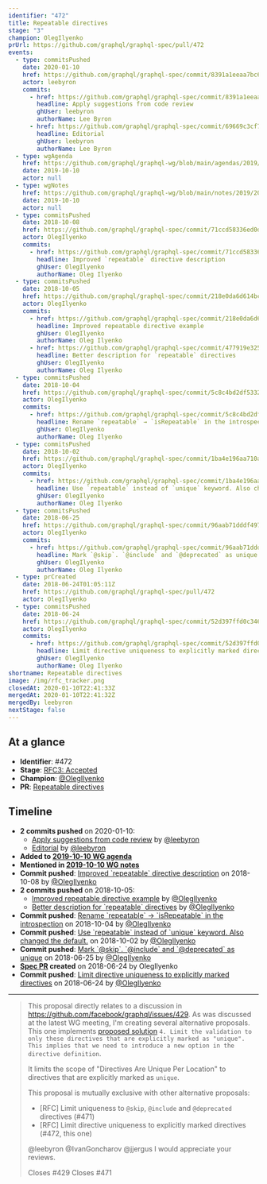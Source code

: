 ```yaml
---
identifier: "472"
title: Repeatable directives
stage: "3"
champion: OlegIlyenko
prUrl: https://github.com/graphql/graphql-spec/pull/472
events:
  - type: commitsPushed
    date: 2020-01-10
    href: https://github.com/graphql/graphql-spec/commit/8391a1eeaa7bc6d312849ce585de8c77b37389ee
    actor: leebyron
    commits:
      - href: https://github.com/graphql/graphql-spec/commit/8391a1eeaa7bc6d312849ce585de8c77b37389ee
        headline: Apply suggestions from code review
        ghUser: leebyron
        authorName: Lee Byron
      - href: https://github.com/graphql/graphql-spec/commit/69669c3cf773d61ff3adbe243e4c4b0e4e21d7ab
        headline: Editorial
        ghUser: leebyron
        authorName: Lee Byron
  - type: wgAgenda
    href: https://github.com/graphql/graphql-wg/blob/main/agendas/2019/2019-10-10.md
    date: 2019-10-10
    actor: null
  - type: wgNotes
    href: https://github.com/graphql/graphql-wg/blob/main/notes/2019/2019-10-10.md
    date: 2019-10-10
    actor: null
  - type: commitsPushed
    date: 2018-10-08
    href: https://github.com/graphql/graphql-spec/commit/71ccd58336ed0d7c52d76864fe7ff93029ada3e4
    actor: OlegIlyenko
    commits:
      - href: https://github.com/graphql/graphql-spec/commit/71ccd58336ed0d7c52d76864fe7ff93029ada3e4
        headline: Improved `repeatable` directive description
        ghUser: OlegIlyenko
        authorName: Oleg Ilyenko
  - type: commitsPushed
    date: 2018-10-05
    href: https://github.com/graphql/graphql-spec/commit/218e0da6d614bc5be33bc4a6378618ad4a59ea51
    actor: OlegIlyenko
    commits:
      - href: https://github.com/graphql/graphql-spec/commit/218e0da6d614bc5be33bc4a6378618ad4a59ea51
        headline: Improved repeatable directive example
        ghUser: OlegIlyenko
        authorName: Oleg Ilyenko
      - href: https://github.com/graphql/graphql-spec/commit/477919e3251c3b7852a2ec21990bbdf881ff1553
        headline: Better description for `repeatable` directives
        ghUser: OlegIlyenko
        authorName: Oleg Ilyenko
  - type: commitsPushed
    date: 2018-10-04
    href: https://github.com/graphql/graphql-spec/commit/5c8c4bd2df5332565cadf9438b2e0dc9e944db10
    actor: OlegIlyenko
    commits:
      - href: https://github.com/graphql/graphql-spec/commit/5c8c4bd2df5332565cadf9438b2e0dc9e944db10
        headline: Rename `repeatable` → `isRepeatable` in the introspection
        ghUser: OlegIlyenko
        authorName: Oleg Ilyenko
  - type: commitsPushed
    date: 2018-10-02
    href: https://github.com/graphql/graphql-spec/commit/1ba4e196aa710a10eceaa346d02a970dfd0b2d3a
    actor: OlegIlyenko
    commits:
      - href: https://github.com/graphql/graphql-spec/commit/1ba4e196aa710a10eceaa346d02a970dfd0b2d3a
        headline: Use `repeatable` instead of `unique` keyword. Also changed the default.
        ghUser: OlegIlyenko
        authorName: Oleg Ilyenko
  - type: commitsPushed
    date: 2018-06-25
    href: https://github.com/graphql/graphql-spec/commit/96aab71dddf497d5fa430c7a1c4b97b00ef34529
    actor: OlegIlyenko
    commits:
      - href: https://github.com/graphql/graphql-spec/commit/96aab71dddf497d5fa430c7a1c4b97b00ef34529
        headline: Mark `@skip`. `@include` and `@deprecated` as unique
        ghUser: OlegIlyenko
        authorName: Oleg Ilyenko
  - type: prCreated
    date: 2018-06-24T01:05:11Z
    href: https://github.com/graphql/graphql-spec/pull/472
    actor: OlegIlyenko
  - type: commitsPushed
    date: 2018-06-24
    href: https://github.com/graphql/graphql-spec/commit/52d397ffd0c3465679cddd95461b647e0a74d901
    actor: OlegIlyenko
    commits:
      - href: https://github.com/graphql/graphql-spec/commit/52d397ffd0c3465679cddd95461b647e0a74d901
        headline: Limit directive uniqueness to explicitly marked directives
        ghUser: OlegIlyenko
        authorName: Oleg Ilyenko
shortname: Repeatable directives
image: /img/rfc_tracker.png
closedAt: 2020-01-10T22:41:33Z
mergedAt: 2020-01-10T22:41:32Z
mergedBy: leebyron
nextStage: false
---
```


## At a glance

- **Identifier**: #472
- **Stage**: [RFC3: Accepted](https://github.com/graphql/graphql-spec/blob/main/CONTRIBUTING.md#stage-3-accepted)
- **Champion**: [@OlegIlyenko](https://github.com/OlegIlyenko)
- **PR**: [Repeatable directives](https://github.com/graphql/graphql-spec/pull/472)

<!-- BEGIN_CUSTOM_TEXT -->



<!-- END_CUSTOM_TEXT -->

## Timeline

- **2 commits pushed** on 2020-01-10:
  - [Apply suggestions from code review](https://github.com/graphql/graphql-spec/commit/8391a1eeaa7bc6d312849ce585de8c77b37389ee) by [@leebyron](https://github.com/leebyron)
  - [Editorial](https://github.com/graphql/graphql-spec/commit/69669c3cf773d61ff3adbe243e4c4b0e4e21d7ab) by [@leebyron](https://github.com/leebyron)
- **Added to [2019-10-10 WG agenda](https://github.com/graphql/graphql-wg/blob/main/agendas/2019/2019-10-10.md)**
- **Mentioned in [2019-10-10 WG notes](https://github.com/graphql/graphql-wg/blob/main/notes/2019/2019-10-10.md)**
- **Commit pushed**: [Improved &#x60;repeatable&#x60; directive description](https://github.com/graphql/graphql-spec/commit/71ccd58336ed0d7c52d76864fe7ff93029ada3e4) on 2018-10-08 by [@OlegIlyenko](https://github.com/OlegIlyenko)
- **2 commits pushed** on 2018-10-05:
  - [Improved repeatable directive example](https://github.com/graphql/graphql-spec/commit/218e0da6d614bc5be33bc4a6378618ad4a59ea51) by [@OlegIlyenko](https://github.com/OlegIlyenko)
  - [Better description for &#x60;repeatable&#x60; directives](https://github.com/graphql/graphql-spec/commit/477919e3251c3b7852a2ec21990bbdf881ff1553) by [@OlegIlyenko](https://github.com/OlegIlyenko)
- **Commit pushed**: [Rename &#x60;repeatable&#x60; → &#x60;isRepeatable&#x60; in the introspection](https://github.com/graphql/graphql-spec/commit/5c8c4bd2df5332565cadf9438b2e0dc9e944db10) on 2018-10-04 by [@OlegIlyenko](https://github.com/OlegIlyenko)
- **Commit pushed**: [Use &#x60;repeatable&#x60; instead of &#x60;unique&#x60; keyword. Also changed the default.](https://github.com/graphql/graphql-spec/commit/1ba4e196aa710a10eceaa346d02a970dfd0b2d3a) on 2018-10-02 by [@OlegIlyenko](https://github.com/OlegIlyenko)
- **Commit pushed**: [Mark &#x60;@skip&#x60;. &#x60;@include&#x60; and &#x60;@deprecated&#x60; as unique](https://github.com/graphql/graphql-spec/commit/96aab71dddf497d5fa430c7a1c4b97b00ef34529) on 2018-06-25 by [@OlegIlyenko](https://github.com/OlegIlyenko)
- **[Spec PR](https://github.com/graphql/graphql-spec/pull/472) created** on 2018-06-24 by OlegIlyenko
- **Commit pushed**: [Limit directive uniqueness to explicitly marked directives](https://github.com/graphql/graphql-spec/commit/52d397ffd0c3465679cddd95461b647e0a74d901) on 2018-06-24 by [@OlegIlyenko](https://github.com/OlegIlyenko)

<!-- VERBATIM -->

---

> This proposal directly relates to a discussion in https://github.com/facebook/graphql/issues/429. As was discussed at the latest WG meeting, I'm creating several alternative proposals. This one implements [proposed solution](https://github.com/facebook/graphql/issues/429#issuecomment-392946579) `4. Limit the validation to only these directives that are explicitly marked as "unique". This implies that we need to introduce a new option in the directive definition`.
> 
> It limits the scope of "Directives Are Unique Per Location" to directives that are explicitly marked as `unique`.
> 
> This proposal is mutually exclusive with other alternative proposals:
> 
> * [RFC] Limit uniqueness to `@skip`, `@include` and `@deprecated` directives (#471)
> * [RFC] Limit directive uniqueness to explicitly marked directives (#472, this one)
> 
> @leebyron @IvanGoncharov @jjergus I would appreciate your reviews.
> 
> Closes #429
> Closes #471
